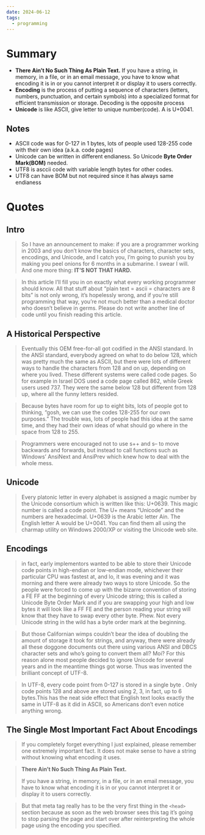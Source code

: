 ```yaml
---
date: 2024-06-12
tags:
  - programming
---
```

# Summary
- **There Ain’t No Such Thing As Plain Text.** If you have a string, in memory, in a file, or in an email message, you have to know what encoding it is in or you cannot interpret it or display it to users correctly.
- **Encoding** is the process of putting a sequence of characters (letters, numbers, punctuation, and certain symbols) into a specialized format for efficient transmission or storage. Decoding is the opposite process
- **Unicode** is like ASCII, give letter to unique number(code). A is U+0041.

## Notes
- ASCII code was for 0-127 in 1 bytes, lots of people used 128-255 code with their own idea (a.k.a. code pages)
- Unicode can be written in different endianess. So Unicode **Byte Order Mark(BOM)** needed.
- UTF8 is asccii code with variable length bytes for other codes. 
- UTF8 can have BOM but not required since it has always same endianess

# Quotes

## Intro
> So I have an announcement to make: if you are a programmer working in 2003 and you don’t know the basics of characters, character sets, encodings, and Unicode, and I catch you, I’m going to punish you by making you peel onions for 6 months in a submarine. I swear I will.
> And one more thing:
> **IT’S NOT THAT HARD.**

> In this article I’ll fill you in on exactly what every working programmer should know. All that stuff about “plain text = ascii = characters are 8 bits” is not only wrong, it’s hopelessly wrong, and if you’re still programming that way, you’re not much better than a medical doctor who doesn’t believe in germs. Please do not write another line of code until you finish reading this article.

## A Historical Perspective
> Eventually this OEM free-for-all got codified in the ANSI standard. In the ANSI standard, everybody agreed on what to do below 128, which was pretty much the same as ASCII, but there were lots of different ways to handle the characters from 128 and on up, depending on where you lived. These different systems were called code pages. So for example in Israel DOS used a code page called 862, while Greek users used 737. They were the same below 128 but different from 128 up, where all the funny letters resided.

> Because bytes have room for up to eight bits, lots of people got to thinking, “gosh, we can use the codes 128-255 for our own purposes.” The trouble was, lots of people had this idea at the same time, and they had their own ideas of what should go where in the space from 128 to 255.

> Programmers were encouraged not to use s++ and s– to move backwards and forwards, but instead to call functions such as Windows’ AnsiNext and AnsiPrev which knew how to deal with the whole mess.

## Unicode
> Every platonic letter in every alphabet is assigned a magic number by the Unicode consortium which is written like this: U+0639.  This magic number is called a code point. The U+ means “Unicode” and the numbers are hexadecimal. U+0639 is the Arabic letter Ain. The English letter A would be U+0041. You can find them all using the charmap utility on Windows 2000/XP or visiting the Unicode web site.

## Encodings
> in fact, early implementors wanted to be able to store their Unicode code points in high-endian or low-endian mode, whichever their particular CPU was fastest at, and lo, it was evening and it was morning and there were already two ways to store Unicode. So the people were forced to come up with the bizarre convention of storing a FE FF at the beginning of every Unicode string; this is called a Unicode Byte Order Mark and if you are swapping your high and low bytes it will look like a FF FE and the person reading your string will know that they have to swap every other byte. Phew. Not every Unicode string in the wild has a byte order mark at the beginning.
 
> But those Californian wimps couldn’t bear the idea of doubling the amount of storage it took for strings, and anyway, there were already all these doggone documents out there using various ANSI and DBCS character sets and who’s going to convert them all? Moi? For this reason alone most people decided to ignore Unicode for several years and in the meantime things got worse.
> Thus was invented the brilliant concept of UTF-8.

> In UTF-8, every code point from 0-127 is stored in a single byte . Only code points 128 and above are stored using 2, 3, in fact, up to 6 bytes.This has the neat side effect that English text looks exactly the same in UTF-8 as it did in ASCII, so Americans don’t even notice anything wrong.

## The Single Most Important Fact About Encodings
> If you completely forget everything I just explained, please remember one extremely important fact. It does not make sense to have a string without knowing what encoding it uses.
 
> **There Ain’t No Such Thing As Plain Text.**
> 
> If you have a string, in memory, in a file, or in an email message, you have to know what encoding it is in or you cannot interpret it or display it to users correctly.
 
> But that meta tag really has to be the very first thing in the `<head>` section because as soon as the web browser sees this tag it’s going to stop parsing the page and start over after reinterpreting the whole page using the encoding you specified.